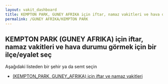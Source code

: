 ```yaml
---
layout: vakit_dashboard
title: KEMPTON PARK, GUNEY AFRIKA için iftar, namaz vakitleri ve hava durumu - ilçe/eyalet seç
permalink: /GUNEY AFRIKA/KEMPTON PARK
---
```


## KEMPTON PARK (GUNEY AFRIKA) için iftar, namaz vakitleri ve hava durumu  görmek için bir ilçe/eyalet seç

Aşağıdaki listeden bir şehir ya da semt seçin

* [ (KEMPTON_PARK, GUNEY_AFRIKA) için iftar ve namaz vakitleri](/GUNEY_AFRIKA/KEMPTON_PARK/)

<script type="text/javascript">
  var GLOBAL_COUNTRY = 'GUNEY AFRIKA';
  var GLOBAL_CITY = 'KEMPTON PARK';
  var GLOBAL_STATE = 'KEMPTON PARK';
</script>
